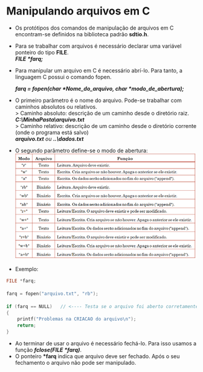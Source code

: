 # Manipulando arquivos em C

+ Os protótipos dos comandos de manipulação de arquivos em C encontram-se definidos na biblioteca padrão <b>sdtio.h</b>.
+ Para se trabalhar com arquivos é necessário declarar uma variável ponteiro do tipo <b>FILE</b>. </br>
    <em><b>FILE *farq;</b></em>
+ Para manipular um arquivo em C é necessário abrí-lo. Para tanto, a linguagem C possui o comando fopen. 

     <em><b>farq = fopen(char *Nome_do_arquivo, char *modo_de_abertura);</b></em> </br>

+ O primeiro parâmetro é o nome do arquivo. Pode-se trabalhar com caminhos absolutos ou relativos.<br/>
           > Caminho absoluto: descrição de um caminho desde o diretório raiz.<br/>
                 <em><b>C:\\MinhaPasta\\arquivo.txt</b></em><br/>
           > Caminho relativo: descrição de um caminho desde o diretório corrente (onde o programa está salvo)<br/>
                <em><b>arquivo.txt</b> ou <b>..\\dados.txt</em></b><br/>

+ O segundo parâmetro define-se o modo de abertura:
             ![programa](/markdowns/abertura.png) 
+ Exemplo:            
``` C
FILE *farq;

farq = fopen("arquivo.txt", "rb");

if (farq == NULL)   // <---- Testa se o arquivo foi aberto corretamente.
{
    printf("Problemas na CRIACAO do arquivo\n");
    return;
} 
```
+ Ao terminar de usar o arquivo é necessário fechá-lo. Para isso usamos a função <em><b>fclose(FILE *farq)</b></em>. 
+ O ponteiro <b>*farq</b> indica que arquivo deve ser fechado. Após o seu fechamento o arquivo não pode ser manipulado.



